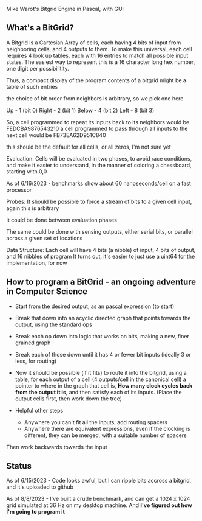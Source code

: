 Mike Warot's Bitgrid Engine in Pascal, with GUI

## What's a BitGrid?

A Bitgrid is a Cartesian Array of cells, each having 4 bits of input from neighboring cells, and 4 outputs to them. To make this universal, each cell requires 4 look up tables, each with 16 entries to match all possible input states. The easiest way to represent this is a 16 character long hex number, one digit per possibilitity.

Thus, a compact display of the program contents of a bitgrid might be a table of such entries

the choice of bit order from neighbors is arbitrary, so we pick one here

  Up	- 1 (bit 0)
  Right	- 2 (bit 1)
  Below	- 4 (bit 2)
  Left	- 8 (bit 3)
  
So, a cell programmed to repeat its inputs back to its neighbors would be   FEDCBA9876543210
a cell programmed to pass through all inputs to the next cell would be      FB73EA62D951C840

this should be the default for all cells, or all zeros, I'm not sure yet

Evaluation:
  Cells will be evaluated in two phases, to avoid race conditions, and make it easier to understand, in the manner of coloring a chessboard, starting with 0,0

  As of 6/16/2023 - benchmarks show about 60 nanoseconds/cell on a fast processor
  
Probes:
  It should be possible to force a stream of bits to a given cell input, again this is arbitrary
  
  It could be done between evaluation phases
  
  The same could be done with sensing outputs, either serial bits, or parallel across a given set of locations
  
Data Structure:
  Each cell will have 4 bits (a nibble) of input, 4 bits of output, and 16 nibbles of program
  It turns out, it's easier to just use a uint64 for the implementation, for now
  
## How to program a BitGrid - an ongoing adventure in Computer Science

  * Start from the desired output, as an pascal expression (to start)
  * Break that down into an acyclic directed graph that points towards the output, using the standard ops 
  * Break each op down into logic that works on bits, making a new, finer grained graph
  * Break each of those down until it has 4 or fewer bit inputs (ideally 3 or less, for routing)
  * Now it should be possible (if it fits) to route it into the bitgrid, using a table, for each output of a cell (4 outputs/cell in the canonical cell) a pointer to where in the graph that cell is, **How many clock cycles back from the output it is**, and then satisfy each of its inputs.  (Place the output cells first, then work down the tree)

  * Helpful other steps
    * Anywhere you can't fit all the inputs, add routing spacers
    * Anywhere there are equivalent expressions, even if the clocking is different, they can be merged, with a suitable number of spacers
  
  Then work backwards towards the input

## Status
    
As of 6/15/2023 - Code looks awful, but I can ripple bits accross a bitgrid, and it's uploaded to github
  
As of 8/8/2023 - I've built a crude benchmark, and can get a 1024 x 1024 grid simulated at 36 Hz on my desktop machine. And **I've figured out how I'm going to program it**
